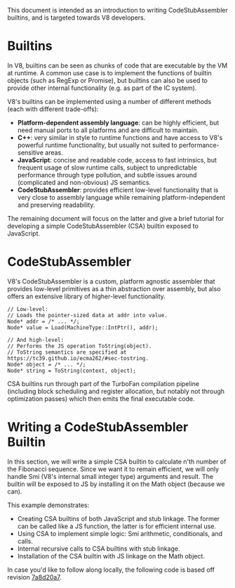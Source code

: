 This document is intended as an introduction to writing CodeStubAssembler builtins, and is targeted towards V8 developers.

# Builtins

In V8, builtins can be seen as chunks of code that are executable by the VM at runtime. A common use case is to implement the functions of builtin objects (such as RegExp or Promise), but builtins can also be used to provide other internal functionality (e.g. as part of the IC system).

V8's builtins can be implemented using a number of different methods (each with different trade-offs):
* **Platform-dependent assembly language**: can be highly efficient, but need manual ports to all platforms and are difficult to maintain.
* **C++**: very similar in style to runtime functions and have access to V8's powerful runtime functionality, but usually not suited to performance-sensitive areas.
* **JavaScript**: concise and readable code, access to fast intrinsics, but frequent usage of slow runtime calls, subject to unpredictable performance through type pollution, and subtle issues around (complicated and non-obvious) JS semantics.
* **CodeStubAssembler**: provides efficient low-level functionality that is very close to assembly language while remaining platform-independent and preserving readability.

The remaining document will focus on the latter and give a brief tutorial for developing a simple CodeStubAssembler (CSA) builtin exposed to JavaScript.

# CodeStubAssembler

V8's CodeStubAssembler is a custom, platform agnostic assembler that provides low-level primitives as a thin abstraction over assembly, but also offers an extensive library of higher-level functionality.

```
// Low-level:
// Loads the pointer-sized data at addr into value.
Node* addr = /* ... */;
Node* value = Load(MachineType::IntPtr(), addr);

// And high-level:
// Performs the JS operation ToString(object).
// ToString semantics are specified at https://tc39.github.io/ecma262/#sec-tostring. 
Node* object = /* ... */;
Node* string = ToString(context, object);
```

CSA builtins run through part of the TurboFan compilation pipeline (including block scheduling and register allocation, but notably not through optimization passes) which then emits the final executable code.

# Writing a CodeStubAssembler Builtin

In this section, we will write a simple CSA builtin to calculate n'th number of the Fibonacci sequence. Since we want it to remain efficient, we will only handle Smi (V8's internal small integer type) arguments and result. The builtin will be exposed to JS by installing it on the Math object (because we can).

This example demonstrates:
* Creating CSA builtins of both JavaScript and stub linkage. The former can be called like a JS function, the latter is for efficient internal use.
* Using CSA to implement simple logic: Smi arithmetic, conditionals, and calls.
* Internal recursive calls to CSA builtins with stub linkage.
* Installation of the CSA builtin with JS linkage on the Math object.

In case you'd like to follow along locally, the following code is based off revision [7a8d20a7](https://chromium.googlesource.com/v8/v8/+/7a8d20a79f9d5ce6fe589477b09327f3e90bf0e0).

